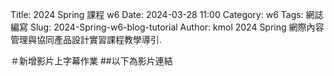 Title: 2024 Spring 課程 w6 Date: 2024-03-28 11:00 Category: w6 Tags: 網誌編寫 Slug: 2024-Spring-w6-blog-tutorial Author: kmol
2024 Spring 網際內容管理與協同產品設計實習課程教學導引.

＃新增影片上字幕作業 ##以下為影片連結 